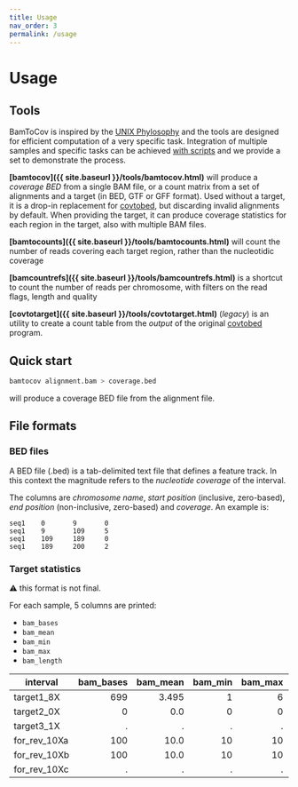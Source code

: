 ```yaml
---
title: Usage
nav_order: 3
permalink: /usage
---
```


# Usage

## Tools

BamToCov is inspired by the [UNIX Phylosophy](https://en.wikipedia.org/wiki/Unix_philosophy) and the tools are designed for efficient computation
of a very specific task. Integration of multiple samples and specific tasks can be achieved [with scripts](https://telatin.github.io/bamtocov/scripts/)
and we provide a set to demonstrate the process.

**[bamtocov]({{ site.baseurl }}/tools/bamtocov.html)** will produce a _coverage BED_ from a single BAM file, or a count matrix from a set of alignments and a target (in BED, GTF or GFF format).
Used without a target, it is a drop-in replacement for [covtobed](https://github.com/telatin/covtobed), but discarding invalid alignments by default.
When providing the target, it can produce coverage statistics for each region in the target, also with multiple BAM files.

**[bamtocounts]({{ site.baseurl }}/tools/bamtocounts.html)** will count the number of reads covering each target region,
rather than the nucleotidic coverage

**[bamcountrefs]({{ site.baseurl }}/tools/bamcountrefs.html)** is a shortcut to count the number of reads per chromosome,
with filters on the read flags, length and quality

**[covtotarget]({{ site.baseurl }}/tools/covtotarget.html)** (_legacy_) is an utility to create a count table from the _output_ of
the original [covtobed](https://github.com/telatin/covtobed) program.
 
## Quick start

```bash
bamtocov alignment.bam > coverage.bed
```

will produce a coverage BED file from the alignment file.


## File formats

### BED files

A BED file (.bed) is a tab-delimited text file that defines a feature track. In this context the magnitude
refers to the _nucleotide coverage_ of the interval.

The columns are _chromosome name_, _start position_ (inclusive, zero-based), _end position_ 
(non-inclusive, zero-based) and _coverage_.
An example is:

```text
seq1    0       9       0
seq1    9       109     5
seq1    109     189     0
seq1    189     200     2
```

### Target statistics

:warning: this format is not final.

For each sample, 5 columns are printed:

* `bam_bases`
* `bam_mean`
* `bam_min`
* `bam_max`
* `bam_length`

| interval     | bam_bases | bam_mean | bam_min | bam_max | bam_length |
| ------------ | --------: | -------: | ------: | ------: | ---------: |
| target1_8X   |       699 |    3.495 |       1 |       6 |        200 |
| target2_0X   |         0 |      0.0 |       0 |       0 |         50 |
| target3_1X   |         . |        . |       . |       . |          . |
| for_rev_10Xa |       100 |     10.0 |      10 |      10 |         10 |
| for_rev_10Xb |       100 |     10.0 |      10 |      10 |         10 |
| for_rev_10Xc |         . |        . |       . |       . |          . |
